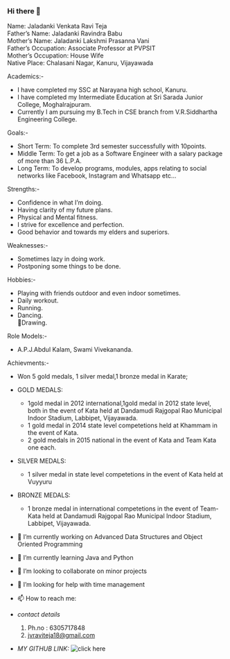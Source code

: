 ### Hi there 👋  
Name: 			Jaladanki Venkata Ravi Teja  
Father’s Name: 		Jaladanki Ravindra Babu  
Mother’s Name: 		Jaladanki Lakshmi Prasanna Vani  
Father’s Occupation: 	Associate Professor at PVPSIT  
Mother’s Occupation: 	House Wife  
Native Place: 		Chalasani Nagar, Kanuru, Vijayawada  
  
Academics:-  
   * I have completed my SSC at Narayana high school, Kanuru.  
   * I have completed my Intermediate Education at Sri Sarada Junior College, Moghalrajpuram.  
   * Currently I am pursuing my B.Tech in CSE branch from V.R.Siddhartha Engineering College.  
  
Goals:-  
   - Short Term: To complete 3rd semester successfully with 10points.  
   - Middle Term: To get a job as a Software Engineer with a salary package of more than 36 L.P.A.  
   - Long Term: To develop programs, modules, apps relating to social networks like Facebook, Instagram and Whatsapp etc…  


Strengths:-  
   - Confidence in what I’m doing.  
   - Having clarity of my future plans.  
   - Physical and Mental fitness.  
   - I strive for excellence and perfection.  
   - Good behavior and towards my elders and superiors.  

Weaknesses:-  
   - Sometimes lazy in doing work.  
   - Postponing some things to be done.  
  
Hobbies:-  
   - Playing with friends outdoor and even indoor sometimes.  
   - Daily workout.  
   - Running.  
   - Dancing.  
Drawing.  

Role Models:-  
   - A.P.J.Abdul Kalam, Swami Vivekananda.  



Achievments:-  
   - Won 5 gold medals, 1 silver medal,1 bronze medal in Karate;  
   - GOLD MEDALS:
     - 1gold medal in 2012 international,1gold medal in 2012 state level, both in the event of Kata held at Dandamudi Rajgopal Rao Municipal Indoor Stadium, Labbipet, Vijayawada.
     - 1 gold medal in 2014 state level competetions held at Khammam in the event of Kata.
     - 2 gold medals in 2015 national in the event of Kata and Team Kata one each.  

   - SILVER MEDALS:
     - 1 silver medal in state level competetions in the event of Kata held at Vuyyuru  
   - BRONZE MEDALS:  
     - 1 bronze medal in international competetions in the event of Team-Kata held at Dandamudi Rajgopal Rao Municipal Indoor Stadium, Labbipet, Vijayawada.  


- 🔭 I’m currently working on Advanced Data Structures and Object Oriented Programming
- 🌱 I’m currently learning Java and Python
- 👯 I’m looking to collaborate on minor projects
- 🤔 I’m looking for help with time management
- 📫 How to reach me: 
- *contact details*
   1. Ph.no : 6305717848
   2. jvraviteja18@gmail.com
- *MY GITHUB LINK:*
![click here](github.com/jvraviteja18/)
<!--
**jvraviteja18/jvraviteja18** is a ✨ _special_ ✨ repository because its `README.md` (this file) appears on your GitHub profile.


